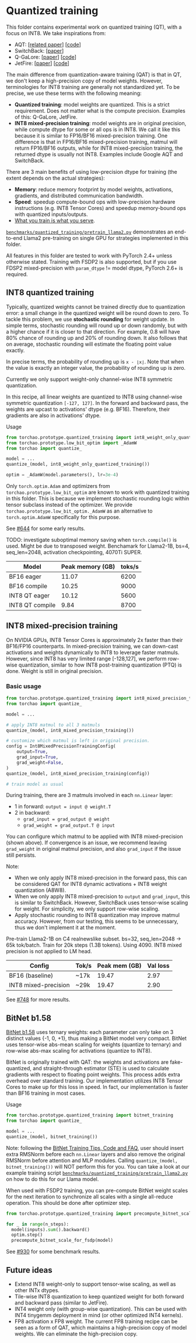 # Quantized training

This folder contains experimental work on quantized training (QT), with a focus on INT8. We take inspirations from:

- AQT: [[related paper](https://arxiv.org/abs/2105.03536)] [[code](https://github.com/google/aqt)]
- SwitchBack: [[paper](https://arxiv.org/abs/2304.13013)]
- Q-GaLore: [[paper](https://arxiv.org/abs/2407.08296)] [[code](https://github.com/VITA-Group/Q-GaLore)]
- JetFire: [[paper](https://arxiv.org/abs/2403.12422)] [[code](https://github.com/thu-ml/Jetfire-INT8Training)]

The main difference from quantization-aware training (QAT) is that in QT, we don't keep a high-precision copy of model weights. However, terminologies for INT8 training are generally not standardized yet. To be precise, we use these terms with the following meaning:

- **Quantized training**: model weights are quantized. This is a strict requirement. Does not matter what is the compute precision. Examples of this: Q-GaLore, JetFire.
- **INT8 mixed-precision training**: model weights are in original precision, while compute dtype for some or all ops is in INT8. We call it like this because it is similar to FP16/BF16 mixed-precision training. One difference is that in FP16/BF16 mixed-precision training, matmul will return FP16/BF16 outputs, while for INT8 mixed-precision training, the returned dtype is usually not INT8. Examples include Google AQT and SwitchBack.

There are 3 main benefits of using low-precision dtype for training (the extent depends on the actual strategies):

- **Memory**: reduce memory footprint by model weights, activations, gradients, and distributed communication bandwidth.
- **Speed**: speedup compute-bound ops with low-precision hardware instructions (e.g. INT8 Tensor Cores) and speedup memory-bound ops with quantized inputs/outputs.
- [What you train is what you serve](https://github.com/google/aqt?tab=readme-ov-file#features).

[`benchmarks/quantized_training/pretrain_llama2.py`](../../../benchmarks/quantized_training/pretrain_llama2.py) demonstrates an end-to-end Llama2 pre-training on single GPU for strategies implemented in this folder.

All features in this folder are tested to work with PyTorch 2.4+ unless otherwise stated. Training with FSDP2 is also supported, but if you use FDSP2 mixed-precision with `param_dtype` != model dtype, PyTorch 2.6+ is required.

## INT8 quantized training

Typically, quantized weights cannot be trained directly due to quantization error: a small change in the quantized weight will be round down to zero. To tackle this problem, we use **stochastic rounding** for weight update. In simple terms, stochastic rounding will round up or down randomly, but with a higher chance if it is closer to that direction. For example, 0.8 will have 80% chance of rounding up and 20% of rounding down. It also follows that on average, stochastic rounding will estimate the floating point value exactly.

In precise terms, the probability of rounding up is `x - ⌊x⌋`. Note that when the value is exactly an integer value, the probability of rounding up is zero.

Currently we only support weight-only channel-wise INT8 symmetric quantization.

In this recipe, all linear weights are quantized to INT8 using channel-wise symmetric quantization `[-127, 127]`. In the forward and backward pass, the weights are upcast to activations' dtype (e.g. BF16). Therefore, their gradients are also in activations' dtype.

Usage

```python
from torchao.prototype.quantized_training import int8_weight_only_quantized_training
from torchao.prototype.low_bit_optim import _AdamW
from torchao import quantize_

model = ...
quantize_(model, int8_weight_only_quantized_training())

optim = _AdamW(model.parameters(), lr=3e-4)
```

Only `torch.optim.Adam` and optimizers from `torchao.prototype.low_bit_optim` are known to work with quantized training in this folder. This is because we implement stochastic rounding logic within tensor subclass instead of the optimizer. We provide `torchao.prototype.low_bit_optim._AdamW` as an alternative to `torch.optim.AdamW` specifically for this purpose.

See [#644](https://github.com/pytorch/ao/pull/644) for some early results.

TODO: investigate suboptimal memory saving when `torch.compile()` is used. Might be due to transposed weight. Benchamark for Llama2-1B, bs=4, seq_len=2048, activation checkpointing, 4070Ti SUPER.

Model           | Peak memory (GB) | toks/s
----------------|------------------|-------
BF16 eager      | 11.07            | 6200
BF16 compile    | 10.25            | 9000
INT8 QT eager   | 10.12            | 5600
INT8 QT compile |  9.84            | 8700

## INT8 mixed-precision training

On NVIDIA GPUs, INT8 Tensor Cores is approximately 2x faster than their BF16/FP16 counterparts. In mixed-precision training, we can down-cast activations and weights dynamically to INT8 to leverage faster matmuls. However, since INT8 has very limited range [-128,127], we perform row-wise quantization, similar to how INT8 post-training quantization (PTQ) is done. Weight is still in original precision.

### Basic usage

```python
from torchao.prototype.quantized_training import int8_mixed_precision_training, Int8MixedPrecisionTrainingConfig
from torchao import quantize_

model = ...

# apply INT8 matmul to all 3 matmuls
quantize_(model, int8_mixed_precision_training())

# customize which matmul is left in original precision.
config = Int8MixedPrecisionTrainingConfig(
    output=True,
    grad_input=True,
    grad_weight=False,
)
quantize_(model, int8_mixed_precision_training(config))

# train model as usual
```

During training, there are 3 matmuls involved in each `nn.Linear` layer:
- 1 in forward: `output = input @ weight.T`
- 2 in backward:
  - `grad_input = grad_output @ weight`
  - `grad_weight = grad_output.T @ input`

You can configure which matmul to be applied with INT8 mixed-precision (shown above). If convergence is an issue, we recommend leaving `grad_weight` in original matmul precision, and also `grad_input` if the issue still persists.

Note:
- When we only apply INT8 mixed-precision in the forward pass, this can be considered QAT for INT8 dynamic activations + INT8 weight quantization (A8W8).
- When we only apply INT8 mixed-precision to `output` and `grad_input`, this is similar to SwitchBack. However, SwitchBack uses tensor-wise scaling for weight. For simplicity, we only support row-wise scaling.
- Apply stochastic rounding to INT8 quantization may improve matmul accuracy. However, from our testing, this seems to be unnecessary, thus we don't implement it at the moment.

Pre-train Llama2-1B on C4 realnewslike subset. bs=32, seq_len=2048 -> 65k tok/batch. Train for 20k steps (1.3B tokens). Using 4090. INT8 mixed precision is not applied to LM head.

Config               | Tok/s | Peak mem (GB) | Val loss
---------------------|-------|---------------|---------
BF16 (baseline)      | ~17k  | 19.47         | 2.97
INT8 mixed-precision | ~29k  | 19.47         | 2.90

See [#748](https://github.com/pytorch/ao/pull/748) for more results.

## BitNet b1.58

[BitNet b1.58](https://arxiv.org/abs/2402.17764) uses ternary weights: each parameter can only take on 3 distinct values {-1, 0, +1}, thus making a BitNet model very compact. BitNet uses tensor-wise abs-mean scaling for weights (quantize to ternary) and row-wise abs-max scaling for activations (quantize to INT8).

BitNet is originally trained with QAT: the weights and activations are fake-quantized, and straight-through estimator (STE) is used to calculate gradients with respect to floating point weights. This process adds extra overhead over standard training. Our implementation utilizes INT8 Tensor Cores to make up for this loss in speed. In fact, our implementation is faster than BF16 training in most cases.

Usage

```python
from torchao.prototype.quantized_training import bitnet_training
from torchao import quantize_

model = ...
quantize_(model, bitnet_training())
```

Note: following the [BitNet Training Tips, Code and FAQ](https://github.com/microsoft/unilm/blob/master/bitnet/The-Era-of-1-bit-LLMs__Training_Tips_Code_FAQ.pdf), user should insert extra RMSNorm before each `nn.Linear` layers and also remove the original RMSNorm before attention and MLP modules. Calling `quantize_(model, bitnet_training())` will NOT perform this for you. You can take a look at our example training script [`benchmarks/quantized_training/pretrain_llama2.py`](../../../benchmarks/quantized_training/pretrain_llama2.py) on how to do this for our Llama model.

When used with FSDP2 training, you can pre-compute BitNet weight scales for the next iteration to synchronize all scales with a single all-reduce operation. This should be done after optimizer step.

```python
from torchao.prototype.quantized_training import precompute_bitnet_scale_for_fsdp

for _ in range(n_steps):
  model(inputs).sum().backward()
  optim.step()
  precompute_bitnet_scale_for_fsdp(model)
```

See [#930](https://github.com/pytorch/ao/pull/930) for some benchmark results.

## Future ideas

- Extend INT8 weight-only to support tensor-wise scaling, as well as other INTx dtypes.
- Tile-wise INT8 quantization to keep quantized weight for both forward and backward pass (similar to JetFire).
- INT4 weight only (with group-wise quantization). This can be used with INT4 tinygemm deployment in mind (or other optimized INT4 kernels).
- FP8 activation x FP8 weight. The current FP8 training recipe can be seen as a form of QAT, which maintains a high-precision copy of model weights. We can eliminate the high-precision copy.
